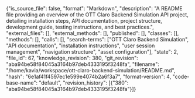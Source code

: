 {"is_source_file": false, "format": "Markdown", "description": "A README file providing an overview of the OTT Claro Backend Simulation API project, detailing installation steps, API documentation, project structure, development guide, testing instructions, and best practices.", "external_files": [], "external_methods": [], "published": [], "classes": [], "methods": [], "calls": [], "search-terms": ["OTT Claro Backend Simulation", "API documentation", "installation instructions", "user session management", "navigation structure", "asset configuration"], "state": 2, "file_id": 67, "knowledge_revision": 380, "git_revision": "aba94be58f84045a3164b97deb4333195f3248fa", "filename": "/home/kavia/workspace/ott-claro-backend-simulation/README.md", "hash": "6e1af41f4597ec1e599e4074b2a6f3a7", "format-version": 4, "code-base-name": "default", "revision_history": [{"380": "aba94be58f84045a3164b97deb4333195f3248fa"}]}